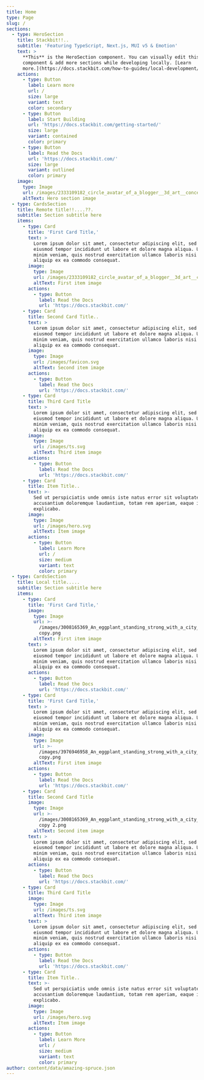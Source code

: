 ```yaml
---
title: Home
type: Page
slug: /
sections:
  - type: HeroSection
    title: Stackbit!!..
    subtitle: 'Featuring TypeScript, Next.js, MUI v5 & Emotion'
    text: >
      **This** is the HeroSection component. You can visually edit this
      component & add more sections while developing locally. [Learn
      more.](https://docs.stackbit.com/how-to-guides/local-development/)
    actions:
      - type: Button
        label: Learn more
        url: /
        size: large
        variant: text
        color: secondary
      - type: Button
        label: Start Building
        url: 'https://docs.stackbit.com/getting-started/'
        size: large
        variant: contained
        color: primary
      - type: Button
        label: Read the Docs
        url: 'https://docs.stackbit.com/'
        size: large
        variant: outlined
        color: primary
    image:
      type: Image
      url: /images/2333109182_circle_avatar_of_a_blogger__3d_art__concept.png
      altText: Hero section image
  - type: CardsSection
    title: Remote title!!....??.
    subtitle: Section subtitle here
    items:
      - type: Card
        title: 'First Card Title,'
        text: >
          Lorem ipsum dolor sit amet, consectetur adipiscing elit, sed do
          eiusmod tempor incididunt ut labore et dolore magna aliqua. Ut enim ad
          minim veniam, quis nostrud exercitation ullamco laboris nisi ut
          aliquip ex ea commodo consequat.
        image:
          type: Image
          url: /images/2333109182_circle_avatar_of_a_blogger__3d_art__concept.png
          altText: First item image
        actions:
          - type: Button
            label: Read the Docs
            url: 'https://docs.stackbit.com/'
      - type: Card
        title: Second Card Title..
        text: >
          Lorem ipsum dolor sit amet, consectetur adipiscing elit, sed do
          eiusmod tempor incididunt ut labore et dolore magna aliqua. Ut enim ad
          minim veniam, quis nostrud exercitation ullamco laboris nisi ut
          aliquip ex ea commodo consequat.
        image:
          type: Image
          url: /images/favicon.svg
          altText: Second item image
        actions:
          - type: Button
            label: Read the Docs
            url: 'https://docs.stackbit.com/'
      - type: Card
        title: Third Card Title
        text: >
          Lorem ipsum dolor sit amet, consectetur adipiscing elit, sed do
          eiusmod tempor incididunt ut labore et dolore magna aliqua. Ut enim ad
          minim veniam, quis nostrud exercitation ullamco laboris nisi ut
          aliquip ex ea commodo consequat.
        image:
          type: Image
          url: /images/ts.svg
          altText: Third item image
        actions:
          - type: Button
            label: Read the Docs
            url: 'https://docs.stackbit.com/'
      - type: Card
        title: Item Title..
        text: >-
          Sed ut perspiciatis unde omnis iste natus error sit voluptatem
          accusantium doloremque laudantium, totam rem aperiam, eaque ipsa quae.
          explicabo.
        image:
          type: Image
          url: /images/hero.svg
          altText: Item image
        actions:
          - type: Button
            label: Learn More
            url: /
            size: medium
            variant: text
            color: primary
  - type: CardsSection
    title: Local title.....
    subtitle: Section subtitle here
    items:
      - type: Card
        title: 'First Card Title,'
        image:
          type: Image
          url: >-
            /images/3008165369_An_eggplant_standing_strong_with_a_city_in_the_background__concept_art__matte_painting__HQ__4k
            copy.png
          altText: First item image
        text: >
          Lorem ipsum dolor sit amet, consectetur adipiscing elit, sed do
          eiusmod tempor incididunt ut labore et dolore magna aliqua. Ut enim ad
          minim veniam, quis nostrud exercitation ullamco laboris nisi ut
          aliquip ex ea commodo consequat.
        actions:
          - type: Button
            label: Read the Docs
            url: 'https://docs.stackbit.com/'
      - type: Card
        title: 'First Card Title,'
        text: >
          Lorem ipsum dolor sit amet, consectetur adipiscing elit, sed do
          eiusmod tempor incididunt ut labore et dolore magna aliqua. Ut enim ad
          minim veniam, quis nostrud exercitation ullamco laboris nisi ut
          aliquip ex ea commodo consequat.
        image:
          type: Image
          url: >-
            /images/3976946958_An_eggplant_standing_strong_with_a_city_in_the_background__concept_art__matte_painting__HQ__4k
            copy.png
          altText: First item image
        actions:
          - type: Button
            label: Read the Docs
            url: 'https://docs.stackbit.com/'
      - type: Card
        title: Second Card Title
        image:
          type: Image
          url: >-
            /images/3008165369_An_eggplant_standing_strong_with_a_city_in_the_background__concept_art__matte_painting__HQ__4k
            copy 2.png
          altText: Second item image
        text: >
          Lorem ipsum dolor sit amet, consectetur adipiscing elit, sed do
          eiusmod tempor incididunt ut labore et dolore magna aliqua. Ut enim ad
          minim veniam, quis nostrud exercitation ullamco laboris nisi ut
          aliquip ex ea commodo consequat.
        actions:
          - type: Button
            label: Read the Docs
            url: 'https://docs.stackbit.com/'
      - type: Card
        title: Third Card Title
        image:
          type: Image
          url: /images/ts.svg
          altText: Third item image
        text: >
          Lorem ipsum dolor sit amet, consectetur adipiscing elit, sed do
          eiusmod tempor incididunt ut labore et dolore magna aliqua. Ut enim ad
          minim veniam, quis nostrud exercitation ullamco laboris nisi ut
          aliquip ex ea commodo consequat.
        actions:
          - type: Button
            label: Read the Docs
            url: 'https://docs.stackbit.com/'
      - type: Card
        title: Item Title..
        text: >-
          Sed ut perspiciatis unde omnis iste natus error sit voluptatem
          accusantium doloremque laudantium, totam rem aperiam, eaque ipsa quae.
          explicabo.
        image:
          type: Image
          url: /images/hero.svg
          altText: Item image
        actions:
          - type: Button
            label: Learn More
            url: /
            size: medium
            variant: text
            color: primary
author: content/data/amazing-spruce.json
---
```

